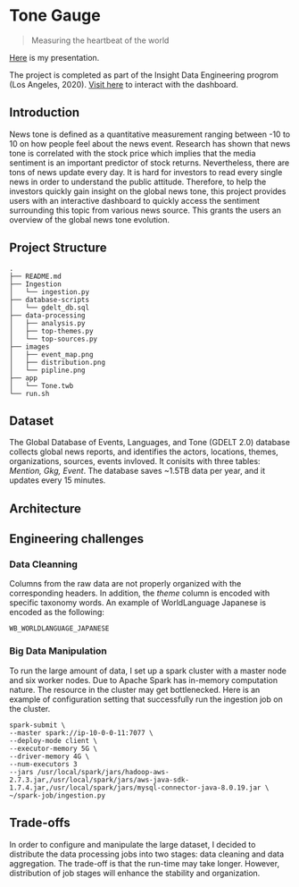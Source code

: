 # Tone Gauge
> Measuring the heartbeat of the world

[Here](https://docs.google.com/presentation/d/1Vu55AhSqVXz_c8RTW-RVpyapguyn3cDvRjwUTnmgVxs/edit#slide=id.p) is my presentation.

The project is completed as part of the Insight Data Engineering progrom (Los Angeles, 2020). [Visit here](https://public.tableau.com/profile/binny.tsai#!/vizhome/Tone_15828784976640/Dashboard1) to interact with the dashboard.

## Introduction

News tone is defined as a quantitative measurement ranging between -10 to 10 on how people feel about the news event. Research has shown that news tone is correlated with the stock price which implies that the media sentiment is an important predictor of stock returns. Nevertheless, there are tons of news update every day. It is hard for investors to read every single news in order to understand the public attitude.  Therefore, to help the investors quickly gain insight on the global news tone, this project provides users with an interactive dashboard to quickly access the sentiment surrounding this topic from various news source. This grants the users an overview of the global news tone evolution. 

## Project Structure 

```
.
├── README.md
├── Ingestion
│   └── ingestion.py
├── database-scripts
│   └── gdelt_db.sql
├── data-processing
│   ├── analysis.py
│   ├── top-themes.py
│   └── top-sources.py
├── images
│   ├── event_map.png
│   ├── distribution.png
│   └── pipline.png
├── app
│   └── Tone.twb
└── run.sh
```
## Dataset

The Global Database of Events, Languages, and Tone (GDELT 2.0) database collects global news reports, and identifies the actors, locations, themes, organizations, sources, events invloved. It conisits with three tables: _Mention, Gkg, Event_. The database saves ~1.5TB data per year, and it updates every 15 minutes. 

## Architecture


## Engineering challenges

### Data Cleanning

Columns from the raw data are not properly organized with the corresponding headers. In addition, the _theme_ column is encoded with specific taxonomy words. An example of WorldLanguage Japanese is encoded as the following:
```
WB_WORLDLANGUAGE_JAPANESE
```

### Big Data Manipulation

To run the large amount of data, I set up a spark cluster with a master node and six worker nodes. Due to Apache Spark has in-memory computation nature. The resource in the cluster may get bottlenecked. Here is an example of configuration setting that successfully run the ingestion job on the cluster.
```
spark-submit \
--master spark://ip-10-0-0-11:7077 \
--deploy-mode client \
--executor-memory 5G \
--driver-memory 4G \
--num-executors 3
--jars /usr/local/spark/jars/hadoop-aws-2.7.3.jar,/usr/local/spark/jars/aws-java-sdk-1.7.4.jar,/usr/local/spark/jars/mysql-connector-java-8.0.19.jar \
~/spark-job/ingestion.py
```
## Trade-offs

In order to configure and manipulate the large dataset, I decided to distribute the data processing jobs into two stages: data cleaning and data aggregation. The trade-off is that the run-time may take longer. However, distribution of job stages will enhance the stability and organization. 




